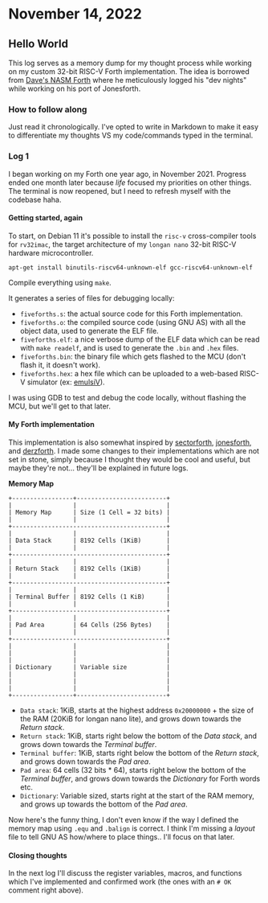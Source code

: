 # November 14, 2022

## Hello World

This log serves as a memory dump for my thought process while working on my custom 32-bit RISC-V Forth implementation. The idea is borrowed from [Dave's NASM Forth](https://ratfactor.com/assembly-nights) where he meticulously logged his "dev nights" while working on his port of Jonesforth.

### How to follow along

Just read it chronologically. I've opted to write in Markdown to make it easy to differentiate my thoughts VS my code/commands typed in the terminal.

### Log 1

I began working on my Forth one year ago, in November 2021. Progress ended one month later because _life_ focused my priorities on other things. The terminal is now reopened, but I need to refresh myself with the codebase haha.

#### Getting started, again

To start, on Debian 11 it's possible to install the `risc-v` cross-compiler tools for `rv32imac`, the target architecture of my `longan nano` 32-bit RISC-V hardware microcontroller.

```
apt-get install binutils-riscv64-unknown-elf gcc-riscv64-unknown-elf
```

Compile everything using `make`.

It generates a series of files for debugging locally:

* `fiveforths.s`: the actual source code for this Forth implementation.
* `fiveforths.o`: the compiled source code (using GNU AS) with all the object data, used to generate the ELF file.
* `fiveforths.elf`: a nice verbose dump of the ELF data which can be read with `make readelf`, and is used to generate the `.bin` and `.hex` files.
* `fiveforths.bin`: the binary file which gets flashed to the MCU (don't flash it, it doesn't work).
* `fiveforths.hex`: a hex file which can be uploaded to a web-based RISC-V simulator (ex: [emulsiV](https://riscuinho.github.io/emulsiV/)).

I was using GDB to test and debug the code locally, without flashing the MCU, but we'll get to that later.

#### My Forth implementation

This implementation is also somewhat inspired by [sectorforth](https://github.com/cesarblum/sectorforth), [jonesforth](https://github.com/nornagon/jonesforth), and [derzforth](https://github.com/theandrew168/derzforth). I made some changes to their implementations which are not set in stone, simply because I thought they would be cool and useful, but maybe they're not... they'll be explained in future logs.

**Memory Map**

```
+-----------------+-------------------------+
|                 |                         |
| Memory Map      | Size (1 Cell = 32 bits) |
|                 |                         |
+-------------------------------------------+
|                 |                         |
| Data Stack      | 8192 Cells (1KiB)       |
|                 |                         |
+-------------------------------------------+
|                 |                         |
| Return Stack    | 8192 Cells (1KiB)       |
|                 |                         |
+-------------------------------------------+
|                 |                         |
| Terminal Buffer | 8192 Cells (1 KiB)      |
|                 |                         |
+-------------------------------------------+
|                 |                         |
| Pad Area        | 64 Cells (256 Bytes)    |
|                 |                         |
+-------------------------------------------+
|                 |                         |
|                 |                         |
|                 |                         |
| Dictionary      | Variable size           |
|                 |                         |
|                 |                         |
|                 |                         |
+-----------------+-------------------------+
```

* `Data stack`: 1KiB, starts at the highest address `0x20000000` + the size of the RAM (20KiB for longan nano lite), and grows down towards the _Return stack_.
* `Return stack`: 1KiB, starts right below the bottom of the _Data stack_, and grows down towards the _Terminal buffer_.
* `Terminal buffer`: 1KiB, starts right below the bottom of the _Return stack_, and grows down towards the _Pad area_.
* `Pad area`: 64 cells (32 bits * 64), starts right below the bottom of the _Terminal buffer_, and grows down towards the _Dictionary_ for Forth words etc.
* `Dictionary`: Variable sized, starts right at the start of the RAM memory, and grows up towards the bottom of the _Pad area_.

Now here's the funny thing, I don't even know if the way I defined the memory map using `.equ` and `.balign` is correct. I think I'm missing a _layout_ file to tell GNU AS how/where to place things.. I'll focus on that later.

#### Closing thoughts

In the next log I'll discuss the register variables, macros, and functions which I've implemented and confirmed work (the ones with an `# OK` comment right above).
